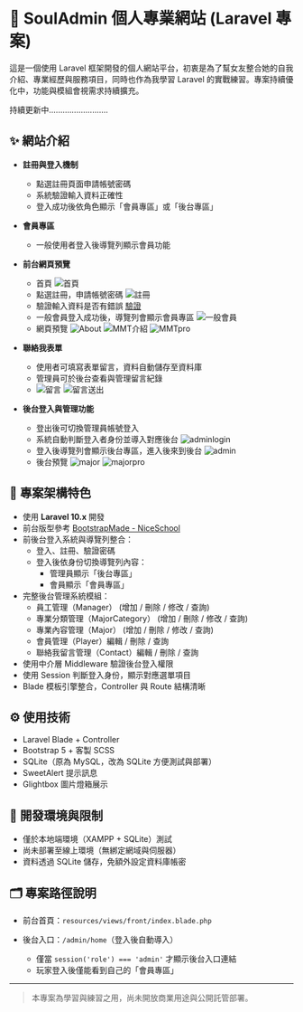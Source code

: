 # 💼 SoulAdmin 個人專業網站 (Laravel 專案)

這是一個使用 Laravel 框架開發的個人網站平台，初衷是為了幫女友整合她的自我介紹、專業經歷與服務項目，同時也作為我學習 Laravel 的實戰練習。專案持續優化中，功能與模組會視需求持續擴充。

持續更新中..........................

## ✨ 網站介紹

-   **註冊與登入機制**

    -   點選註冊頁面申請帳號密碼
    -   系統驗證輸入資料正確性
    -   登入成功後依角色顯示「會員專區」或「後台專區」

-   **會員專區**

    -   一般使用者登入後導覽列顯示會員功能

-   **前台網頁預覽**
    -   首頁
        ![首頁](public\assets\img\home.png)
    -   點選註冊，申請帳號密碼
        ![註冊](public\assets\img\register.png)
    -   驗證輸入資料是否有錯誤
        [驗證](public\assets\img\verify.png)
    -   一般會員登入成功後，導覽列會顯示會員專區
        ![一般會員](public\assets\img\playerlogin.png)
    -   網頁預覽
        ![About](public\assets\img\aboutme.png)
        ![MMT介紹](public\assets\img\MMTRre.png)
        ![MMTpro](public\assets\img\MMTpro.png)
-   **聯絡我表單**
    -   使用者可填寫表單留言，資料自動儲存至資料庫
    -   管理員可於後台查看與管理留言紀錄
    -   ![留言](public/assets/img/contact.png)
        ![留言送出](public\assets\img\contactpush.png)
-   **後台登入與管理功能**
    -   登出後可切換管理員帳號登入
    -   系統自動判斷登入者身份並導入對應後台
        ![adminlogin](public\assets\img\adminlogin.png)
    -   登入後導覽列會顯示後台專區，進入後來到後台
        ![admin](public\assets\img\admin.png)
    -   後台預覽
        ![major](public\assets\img\major.png)
        ![majorpro](public\assets\img\majorpro.png)

## 🔧 專案架構特色

-   使用 **Laravel 10.x** 開發
-   前台版型參考 [BootstrapMade - NiceSchool](https://bootstrapmade.com/nice-school-bootstrap-education-template/)
-   前後台登入系統與導覽列整合：
    -   登入、註冊、驗證密碼
    -   登入後依身份切換導覽列內容：
        -   管理員顯示「後台專區」
        -   會員顯示「會員專區」
-   完整後台管理系統模組：
    -   員工管理（Manager） (增加 / 刪除 / 修改 / 查詢)
    -   專業分類管理（MajorCategory） (增加 / 刪除 / 修改 / 查詢)
    -   專業內容管理（Major） (增加 / 刪除 / 修改 / 查詢)
    -   會員管理（Player）編輯 / 刪除 / 查詢
    -   聯絡我留言管理（Contact）編輯 / 刪除 / 查詢
-   使用中介層 Middleware 驗證後台登入權限
-   使用 Session 判斷登入身份，顯示對應選單項目
-   Blade 模板引擎整合，Controller 與 Route 結構清晰

## ⚙️ 使用技術

-   Laravel Blade + Controller
-   Bootstrap 5 + 客製 SCSS
-   SQLite（原為 MySQL，改為 SQLite 方便測試與部署）
-   SweetAlert 提示訊息
-   Glightbox 圖片燈箱展示

## 🧪 開發環境與限制

-   僅於本地端環境（XAMPP + SQLite）測試
-   尚未部署至線上環境（無綁定網域與伺服器）
-   資料透過 SQLite 儲存，免額外設定資料庫帳密

## 🗂️ 專案路徑說明

-   前台首頁：`resources/views/front/index.blade.php`

-   後台入口：`/admin/home`（登入後自動導入）
    -   僅當 `session('role') === 'admin'` 才顯示後台入口連結
    -   玩家登入後僅能看到自己的「會員專區」

---

> 本專案為學習與練習之用，尚未開放商業用途與公開託管部署。
